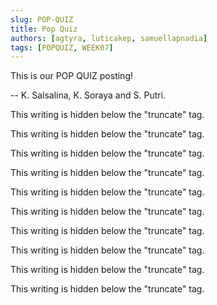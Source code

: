 ```yaml
---
slug: POP-QUIZ
title: Pop Quiz
authors: [agtyra, luticakep, samuellapnadia]
tags: [POPQUIZ, WEEK07]
---
```


This is our POP QUIZ posting!

-- K. Salsalina, K. Soraya and  S. Putri.

<!--truncate-->

This writing is hidden below the "truncate" tag.

This writing is hidden below the "truncate" tag.

This writing is hidden below the "truncate" tag.

This writing is hidden below the "truncate" tag.

This writing is hidden below the "truncate" tag.

This writing is hidden below the "truncate" tag.

This writing is hidden below the "truncate" tag.

This writing is hidden below the "truncate" tag.

This writing is hidden below the "truncate" tag.

This writing is hidden below the "truncate" tag.
